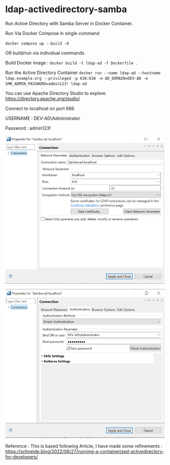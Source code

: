# ldap-activedirectory-samba
Run Active Directory with Samba Server in Docker Container.

Run Via Docker Compose in single command

`docker compose up --build -d`

OR build/run via individual commands

Build Docker image : 
`docker build -t ldap-ad -f Dockerfile .`

Run the Active Directory Container 
`docker run --name ldap-ad --hostname ldap.example.org --privileged -p 636:636 -e AD_DOMAIN=DEV-AD -e SMB_ADMIN_PASSWORD=admin123! ldap-ad`

You can use Apache Directory Studio to explore. https://directory.apache.org/studio/

Connect to localhost on port 686

USERNAME : DEV-AD\Administrator

Password : admin123!

![Alt text](image.png)

![Alt text](image-1.png)

Reference : This is based following Article, I have made some refinements : https://schneide.blog/2022/06/27/running-a-containerized-activedirectory-for-developers/